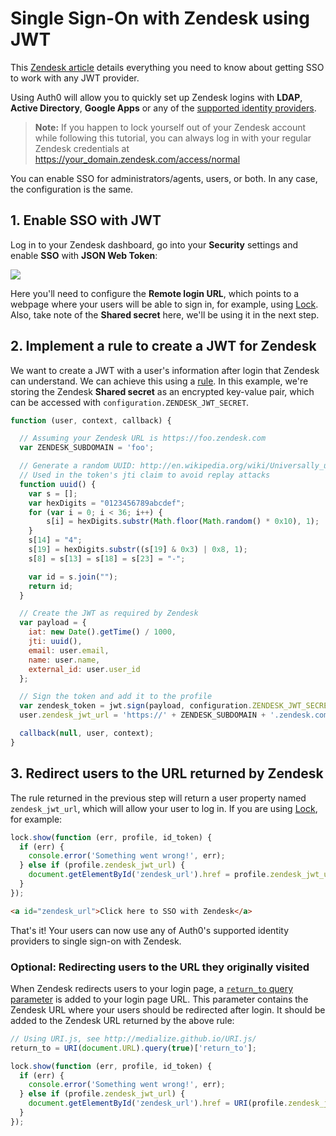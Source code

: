 # Single Sign-On with Zendesk using JWT

This [Zendesk article](https://support.zendesk.com/hc/en-us/articles/203663816-Setting-up-single-sign-on-with-JWT-JSON-Web-Token-) details everything you need to know about getting SSO to work with any JWT provider.

Using Auth0 will allow you to quickly set up Zendesk logins with **LDAP**, **Active Directory**, **Google Apps** or any of the [supported identity providers](https://docs.auth0.com/identityproviders).

> **Note:** If you happen to lock yourself out of your Zendesk account while following this tutorial, you can always log in with your regular Zendesk credentials at https://your_domain.zendesk.com/access/normal

You can enable SSO for administrators/agents, users, or both. In any case, the configuration is the same.

## 1. Enable SSO with JWT

Log in to your Zendesk dashboard, go into your **Security** settings and enable **SSO** with **JSON Web Token**:

![](//cdn.auth0.com/docs/img/zendesk-sso-1.png)

Here you'll need to configure the **Remote login URL**, which points to a webpage where your users will be able to sign in, for example, using [Lock](/lock).
Also, take note of the **Shared secret** here, we'll be using it in the next step.

## 2. Implement a rule to create a JWT for Zendesk

We want to create a JWT with a user's information after login that Zendesk can understand.
We can achieve this using a [rule](https://auth0.com/docs/rules).
In this example, we're storing the Zendesk **Shared secret** as an encrypted key-value pair, which can be accessed with `configuration.ZENDESK_JWT_SECRET`.

```js
function (user, context, callback) {

  // Assuming your Zendesk URL is https://foo.zendesk.com
  var ZENDESK_SUBDOMAIN = 'foo';

  // Generate a random UUID: http://en.wikipedia.org/wiki/Universally_unique_identifier
  // Used in the token's jti claim to avoid replay attacks
  function uuid() {
    var s = [];
    var hexDigits = "0123456789abcdef";
    for (var i = 0; i < 36; i++) {
        s[i] = hexDigits.substr(Math.floor(Math.random() * 0x10), 1);
    }
    s[14] = "4";
    s[19] = hexDigits.substr((s[19] & 0x3) | 0x8, 1);
    s[8] = s[13] = s[18] = s[23] = "-";

    var id = s.join("");
    return id;
  }

  // Create the JWT as required by Zendesk
  var payload = {
    iat: new Date().getTime() / 1000,
    jti: uuid(),
    email: user.email,
    name: user.name,
    external_id: user.user_id
  };

  // Sign the token and add it to the profile
  var zendesk_token = jwt.sign(payload, configuration.ZENDESK_JWT_SECRET);
  user.zendesk_jwt_url = 'https://' + ZENDESK_SUBDOMAIN + '.zendesk.com/access/jwt?jwt=' + zendesk_token;

  callback(null, user, context);
}
```

## 3. Redirect users to the URL returned by Zendesk

The rule returned in the previous step will return a user property named `zendesk_jwt_url`, which will allow your user to log in.
If you are using [Lock](https://auth0.com/docs/lock), for example:

```js
lock.show(function (err, profile, id_token) {
  if (err) {
    console.error('Something went wrong!', err);
  } else if (profile.zendesk_jwt_url) {
    document.getElementById('zendesk_url').href = profile.zendesk_jwt_url;
  }
});
```

```html
<a id="zendesk_url">Click here to SSO with Zendesk</a>
```

That's it!
Your users can now use any of Auth0's supported identity providers to single sign-on with Zendesk.

### Optional: Redirecting users to the URL they originally visited

When Zendesk redirects users to your login page, a [`return_to` query parameter](https://support.zendesk.com/hc/en-us/articles/203663816-Setting-up-single-sign-on-with-JWT-JSON-Web-Token-#topic_hkm_kst_kk) is added to your login page URL.
This parameter contains the Zendesk URL where your users should be redirected after login.
It should be added to the Zendesk URL returned by the above rule:

```js
// Using URI.js, see http://medialize.github.io/URI.js/
return_to = URI(document.URL).query(true)['return_to'];

lock.show(function (err, profile, id_token) {
  if (err) {
    console.error('Something went wrong!', err);
  } else if (profile.zendesk_jwt_url) {
    document.getElementById('zendesk_url').href = URI(profile.zendesk_jwt_url).addSearch({return_to: return_to});
  }
});
```
